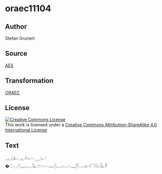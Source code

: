 # oraec11104

## Author

Stefan Grunert

## Source

[AES](https://github.com/simondschweitzer/aes)

## Transformation

[ORAEC](https://oraec.github.io/)

## License

<a rel="license" href="http://creativecommons.org/licenses/by-sa/4.0/"><img alt="Creative Commons License" style="border-width:0" src="https://i.creativecommons.org/l/by-sa/4.0/88x31.png" /></a><br />This work is licensed under a <a rel="license" href="http://creativecommons.org/licenses/by-sa/4.0/">Creative Commons Attribution-ShareAlike 4.0 International License</a>

## Text

𓊵𓏙𓇓𓏏𓊵𓃢𓎟𓇾𓂦<br>
�𓇤𓈀𓏊𓈖𓆑𓅓𓂧𓄑𓊵𓐢𓂝𓂋𓏏𓈖𓋴𓌉𓂋𓐍𓏏𓉐𓌉𓂓𓅓𓋹<br>
